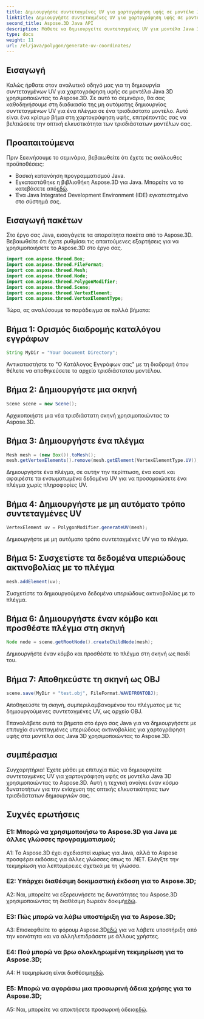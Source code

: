 ```yaml
---
title: Δημιουργήστε συντεταγμένες UV για χαρτογράφηση υφής σε μοντέλα Java 3D
linktitle: Δημιουργήστε συντεταγμένες UV για χαρτογράφηση υφής σε μοντέλα Java 3D
second_title: Aspose.3D Java API
description: Μάθετε να δημιουργείτε συντεταγμένες UV για μοντέλα Java 3D χρησιμοποιώντας το Aspose.3D. Βελτιώστε τη χαρτογράφηση υφής στα έργα σας με αυτόν τον οδηγό βήμα προς βήμα.
type: docs
weight: 11
url: /el/java/polygon/generate-uv-coordinates/
---
```

## Εισαγωγή

Καλώς ήρθατε στον αναλυτικό οδηγό μας για τη δημιουργία συντεταγμένων UV για χαρτογράφηση υφής σε μοντέλα Java 3D χρησιμοποιώντας το Aspose.3D. Σε αυτό το σεμινάριο, θα σας καθοδηγήσουμε στη διαδικασία της μη αυτόματης δημιουργίας συντεταγμένων UV για ένα πλέγμα σε ένα τρισδιάστατο μοντέλο. Αυτό είναι ένα κρίσιμο βήμα στη χαρτογράφηση υφής, επιτρέποντάς σας να βελτιώσετε την οπτική ελκυστικότητα των τρισδιάστατων μοντέλων σας.

## Προαπαιτούμενα

Πριν ξεκινήσουμε το σεμινάριο, βεβαιωθείτε ότι έχετε τις ακόλουθες προϋποθέσεις:

- Βασική κατανόηση προγραμματισμού Java.
-  Εγκαταστάθηκε η βιβλιοθήκη Aspose.3D για Java. Μπορείτε να το κατεβάσετε από[εδώ](https://releases.aspose.com/3d/java/).
- Ένα Java Integrated Development Environment (IDE) εγκατεστημένο στο σύστημά σας.

## Εισαγωγή πακέτων

Στο έργο σας Java, εισαγάγετε τα απαραίτητα πακέτα από το Aspose.3D. Βεβαιωθείτε ότι έχετε ρυθμίσει τις απαιτούμενες εξαρτήσεις για να χρησιμοποιήσετε το Aspose.3D στο έργο σας.

```java
import com.aspose.threed.Box;
import com.aspose.threed.FileFormat;
import com.aspose.threed.Mesh;
import com.aspose.threed.Node;
import com.aspose.threed.PolygonModifier;
import com.aspose.threed.Scene;
import com.aspose.threed.VertexElement;
import com.aspose.threed.VertexElementType;
```

Τώρα, ας αναλύσουμε το παράδειγμα σε πολλά βήματα:

## Βήμα 1: Ορισμός διαδρομής καταλόγου εγγράφων

```java
String MyDir = "Your Document Directory";
```

Αντικαταστήστε το "Ο Κατάλογος Εγγράφων σας" με τη διαδρομή όπου θέλετε να αποθηκεύσετε το αρχείο τρισδιάστατου μοντέλου.

## Βήμα 2: Δημιουργήστε μια σκηνή

```java
Scene scene = new Scene();
```

Αρχικοποιήστε μια νέα τρισδιάστατη σκηνή χρησιμοποιώντας το Aspose.3D.

## Βήμα 3: Δημιουργήστε ένα πλέγμα

```java
Mesh mesh = (new Box()).toMesh();
mesh.getVertexElements().remove(mesh.getElement(VertexElementType.UV));
```

Δημιουργήστε ένα πλέγμα, σε αυτήν την περίπτωση, ένα κουτί και αφαιρέστε τα ενσωματωμένα δεδομένα UV για να προσομοιώσετε ένα πλέγμα χωρίς πληροφορίες UV.

## Βήμα 4: Δημιουργήστε με μη αυτόματο τρόπο συντεταγμένες UV

```java
VertexElement uv = PolygonModifier.generateUV(mesh);
```

Δημιουργήστε με μη αυτόματο τρόπο συντεταγμένες UV για το πλέγμα.

## Βήμα 5: Συσχετίστε τα δεδομένα υπεριώδους ακτινοβολίας με το πλέγμα

```java
mesh.addElement(uv);
```

Συσχετίστε τα δημιουργούμενα δεδομένα υπεριώδους ακτινοβολίας με το πλέγμα.

## Βήμα 6: Δημιουργήστε έναν κόμβο και προσθέστε πλέγμα στη σκηνή

```java
Node node = scene.getRootNode().createChildNode(mesh);
```

Δημιουργήστε έναν κόμβο και προσθέστε το πλέγμα στη σκηνή ως παιδί του.

## Βήμα 7: Αποθηκεύστε τη σκηνή ως OBJ

```java
scene.save(MyDir + "test.obj", FileFormat.WAVEFRONTOBJ);
```

Αποθηκεύστε τη σκηνή, συμπεριλαμβανομένου του πλέγματος με τις δημιουργούμενες συντεταγμένες UV, ως αρχείο OBJ.

Επαναλάβετε αυτά τα βήματα στο έργο σας Java για να δημιουργήσετε με επιτυχία συντεταγμένες υπεριώδους ακτινοβολίας για χαρτογράφηση υφής στα μοντέλα σας Java 3D χρησιμοποιώντας το Aspose.3D.

## συμπέρασμα

Συγχαρητήρια! Έχετε μάθει με επιτυχία πώς να δημιουργείτε συντεταγμένες UV για χαρτογράφηση υφής σε μοντέλα Java 3D χρησιμοποιώντας το Aspose.3D. Αυτή η τεχνική ανοίγει έναν κόσμο δυνατοτήτων για την ενίσχυση της οπτικής ελκυστικότητας των τρισδιάστατων δημιουργιών σας.

## Συχνές ερωτήσεις

### Ε1: Μπορώ να χρησιμοποιήσω το Aspose.3D για Java με άλλες γλώσσες προγραμματισμού;

A1: Το Aspose.3D έχει σχεδιαστεί κυρίως για Java, αλλά το Aspose προσφέρει εκδόσεις για άλλες γλώσσες όπως το .NET. Ελέγξτε την τεκμηρίωση για λεπτομέρειες σχετικά με τη γλώσσα.

### Ε2: Υπάρχει διαθέσιμη δοκιμαστική έκδοση για το Aspose.3D;

 A2: Ναι, μπορείτε να εξερευνήσετε τις δυνατότητες του Aspose.3D χρησιμοποιώντας τη διαθέσιμη δωρεάν δοκιμή[εδώ](https://releases.aspose.com/).

### Ε3: Πώς μπορώ να λάβω υποστήριξη για το Aspose.3D;

 A3: Επισκεφθείτε το φόρουμ Aspose.3D[εδώ](https://forum.aspose.com/c/3d/18) για να λάβετε υποστήριξη από την κοινότητα και να αλληλεπιδράσετε με άλλους χρήστες.

### Ε4: Πού μπορώ να βρω ολοκληρωμένη τεκμηρίωση για το Aspose.3D;

 A4: Η τεκμηρίωση είναι διαθέσιμη[εδώ](https://reference.aspose.com/3d/java/).

### Ε5: Μπορώ να αγοράσω μια προσωρινή άδεια χρήσης για το Aspose.3D;

 A5: Ναι, μπορείτε να αποκτήσετε προσωρινή άδεια[εδώ](https://purchase.aspose.com/temporary-license/).